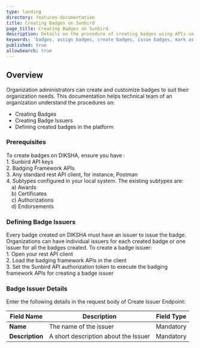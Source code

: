 ```yaml
---
type: landing
directory: features-documentation
title: Creating Badges on Sunbird
page_title: Creating Badges on Sunbird
description: Details on the procedure of creating badges using APIs on Sunbird
keywords: 'badges, assign badges, create badges, issue badges, mark as recommneded, mark as popular, mark as official'
published: true
allowSearch: true
---
```


## Overview

Organization administrators can create and customize badges to suit their organization needs. This documentation helps technical team of an organization understand the procedures on:
- Creating Badges
- Creating Badge Issuers
- Defining created badges in the platform

### Prerequisites
To create badges on DIKSHA, ensure you have : <br>1. Sunbird API keys <br>2. Badging Framework APIs <br>3. Any standard rest API client, for instance, Postman <br>4. Subtypes configured in your local system. The existing subtypes are: <br>&emsp;a) Awards <br>&emsp;b) Certificates <br>&emsp;c) Authorizations <br>&emsp;d) Endorsements

### Defining Badge Issuers
Every badge created on DIKSHA must have an issuer to issue the badge. Organizations can have individual issuers for each created badge or one issuer for all the badges created. To create a badge issuer: <br>1. Open your rest API client <br>2. Load the badging framework APIs in the client <br>3. Set the Sunbird API authorization token to execute the badging framework APIs for creating a badge issuer

### Badge Issuer Details
Enter the following details in the request body of Create Issuer Endpoint:

|  Field Name                 | Description | Field Type | 
|--------------------------------|---------------------|--------------|
| **Name**       |         The name of the issuer         |      Mandatory     |     
| **Description** |          A short description about the Issuer         |      Mandatory     |      
